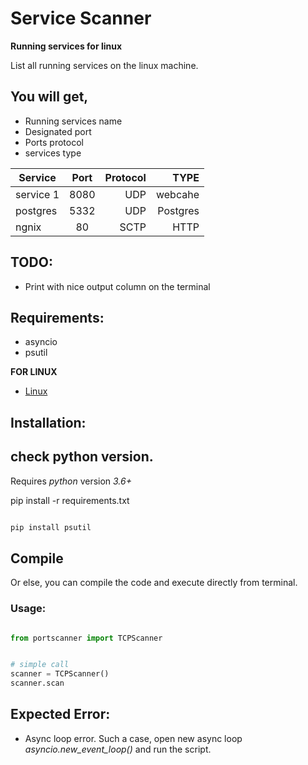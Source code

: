 # Service Scanner

**Running services for linux**

List all running services on the linux machine. 


You will get,
------------

- Running services name
- Designated port
- Ports protocol
- services type


| Service       |  Port      | Protocol | TYPE     |
| ------------- |:----------:| --------:|---------:|
| service 1     | 8080       | UDP      |webcahe   |
| postgres      | 5332       | UDP      |Postgres  |
| ngnix         | 80         | SCTP     |HTTP      |


TODO:
----
- Print with nice output column on the terminal

## Requirements: 
- asyncio
- psutil

__FOR LINUX__
- [Linux](https://www.linux.org/)

## Installation:

check python version.
--------------------
Requires *python* version *3.6+*

pip install -r requirements.txt

```python

pip install psutil

```

Compile
-------
Or else, you can compile the code and  execute directly from terminal.


### Usage:

```python

from portscanner import TCPScanner


# simple call
scanner = TCPScanner()
scanner.scan
   ```

Expected Error:
---------------
- Async loop error.
Such a case, open new async loop *asyncio.new_event_loop()* and run the script.